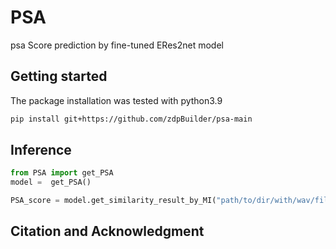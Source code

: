 
# PSA
psa Score prediction by fine-tuned ERes2net model

 
## Getting started
The package installation was tested with python3.9

```bash
pip install git+https://github.com/zdpBuilder/psa-main
```
## Inference

```python
from PSA import get_PSA
model =  get_PSA()

PSA_score = model.get_similarity_result_by_MI("path/to/dir/with/wav/files","path/to/dir/with/wav/files")

```

## Citation and Acknowledgment
